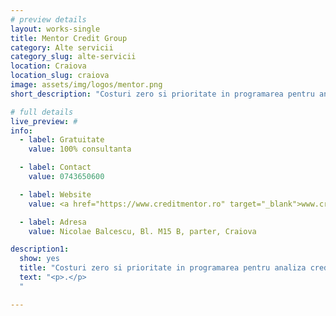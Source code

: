 ```yaml
---
# preview details
layout: works-single
title: Mentor Credit Group
category: Alte servicii
category_slug: alte-servicii
location: Craiova
location_slug: craiova
image: assets/img/logos/mentor.png
short_description: "Costuri zero si prioritate in programarea pentru analiza creditului pentru credite imobiliare"

# full details
live_preview: #
info:
  - label: Gratuitate
    value: 100% consultanta

  - label: Contact
    value: 0743650600

  - label: Website
    value: <a href="https://www.creditmentor.ro" target="_blank">www.creditmentor.ro</a>

  - label: Adresa
    value: Nicolae Balcescu, Bl. M15 B, parter, Craiova

description1:
  show: yes
  title: "Costuri zero si prioritate in programarea pentru analiza creditului pentru credite imobiliare"
  text: "<p>.</p>
  "

---
```


